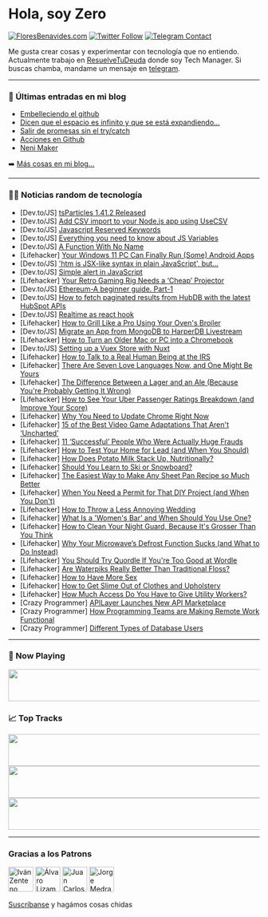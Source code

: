 # Hola, soy Zero

[![FloresBenavides.com](https://img.shields.io/website?down_message=oops&label=MiBlog&style=for-the-badge&up_message=online&url=https%3A%2F%2Ffloresbenavides.com)](https://floresbenavides.com) [![Twitter Follow](https://img.shields.io/twitter/follow/ZeroDragon?color=%231DA1F2&label=Follow&logo=twitter&logoColor=ffffff&style=for-the-badge)](https://twitter.com/zerodragon) [![Telegram Contact](https://img.shields.io/badge/escr%C3%ADbeme-ZeroDragon-%2326A5E4?style=for-the-badge&logo=telegram)](https://t.me/zerodragon)

Me gusta crear cosas y experimentar con tecnología que no entiendo.
Actualmente trabajo en [ResuelveTuDeuda](http://github.com/resuelve) donde soy Tech Manager.
Si buscas chamba, mandame un mensaje en [telegram](https://t.me/zerodragon).

---

### 📕 Últimas entradas en mi blog
<!-- BLOG-POST-LIST:START -->
- [Embelleciendo el github](https://floresbenavides.com/embelleciendo-el-github/)
- [Dicen que el espacio es infinito y que se está expandiendo…](https://floresbenavides.com/dicen-que-el-espacio-es-infinito-y-que-se-esta-expandiendo/)
- [Salir de promesas sin el try/catch](https://floresbenavides.com/salir-de-promesas-sin-el-try-catch/)
- [Acciones en Github](https://floresbenavides.com/acciones-en-github/)
- [Neni Maker](https://floresbenavides.com/neni-maker/)
<!-- BLOG-POST-LIST:END -->

➡️ [Más cosas en mi blog...](https://floresbenavides.com)

---

### 👨‍💻 Noticias random de tecnología
<!-- TECH-POSTS:START -->
- [Dev.to/JS] [tsParticles 1.41.2 Released](https://dev.to/matteobruni/tsparticles-1412-released-2n2n)
- [Dev.to/JS] [Add CSV import to your Node.js app using UseCSV](https://dev.to/dottedsquirrel/add-csv-import-to-your-nodejs-app-using-usecsv-hn3)
- [Dev.to/JS] [Javascript Reserved Keywords](https://dev.to/smpnjn/javascript-reserved-keywords-1dcg)
- [Dev.to/JS] [Everything you need to know about JS Variables](https://dev.to/smpnjn/everything-you-need-to-know-about-js-variables-35ge)
- [Dev.to/JS] [A Function With No Name](https://dev.to/hannahglazier/a-function-with-no-name-3icd)
- [Lifehacker] [Your Windows 11 PC Can Finally Run &lpar;Some&rpar; Android Apps](https://lifehacker.com/your-windows-11-pc-can-finally-run-some-android-apps-1848550120)
- [Dev.to/JS] [&#39;htm is JSX-like syntax in plain JavaScript&#39;, but...](https://dev.to/artydev/htm-is-jsx-like-syntax-in-plain-javascript-but-g2e)
- [Dev.to/JS] [Simple alert in JavaScript](https://dev.to/sirbalin26/simple-alert-in-javascript-5g62)
- [Lifehacker] [Your Retro Gaming Rig Needs a ‘Cheap’ Projector](https://lifehacker.com/your-retro-gaming-rig-needs-a-cheap-projector-1848543586)
- [Dev.to/JS] [Ethereum-A beginner guide. Part-1](https://dev.to/vandysolo/ethereum-a-beginner-guide-part-1-147h)
- [Dev.to/JS] [How to fetch paginated results from HubDB with the latest HubSpot APIs](https://dev.to/darkmavis1980/how-to-fetch-paginated-results-from-hubdb-with-the-latest-hubspot-apis-4b8)
- [Dev.to/JS] [Realtime as react hook](https://dev.to/davemaier/realtime-as-react-hook-41eb)
- [Lifehacker] [How to Grill Like a Pro Using Your Oven&#39;s Broiler](https://lifehacker.com/how-to-grill-like-a-pro-using-your-ovens-broiler-1848549201)
- [Dev.to/JS] [Migrate an App from MongoDB to HarperDB Livestream](https://dev.to/margo_hdb/migrate-an-app-from-mongodb-to-harperdb-livestream-2ap)
- [Lifehacker] [How to Turn an Older Mac or PC into a Chromebook](https://lifehacker.com/how-to-turn-an-older-mac-or-pc-into-a-chromebook-1848549382)
- [Dev.to/JS] [Setting up a Vuex Store with Nuxt](https://dev.to/raulsposito/setting-up-a-vuex-store-with-nuxt-llj)
- [Lifehacker] [How to Talk to a Real Human Being at the IRS](https://lifehacker.com/how-to-talk-to-a-real-human-being-at-the-irs-1848549096)
- [Lifehacker] [There Are Seven Love Languages Now, and One Might Be Yours](https://lifehacker.com/there-are-seven-love-languages-now-and-one-might-be-yo-1848548099)
- [Lifehacker] [The Difference Between a Lager and an Ale &lpar;Because You&#39;re Probably Getting It Wrong&rpar;](https://lifehacker.com/the-difference-between-a-lager-and-an-ale-because-your-1848548475)
- [Lifehacker] [How to See Your Uber Passenger Ratings Breakdown &lpar;and Improve Your Score&rpar;](https://lifehacker.com/how-to-see-your-uber-passenger-ratings-breakdown-and-i-1848547158)
- [Lifehacker] [Why You Need to Update Chrome Right Now](https://lifehacker.com/why-you-need-to-update-chrome-right-now-1848546854)
- [Lifehacker] [15 of the Best Video Game Adaptations That Aren&#39;t ‘Uncharted’](https://lifehacker.com/15-video-game-movies-and-shows-that-dont-totally-suck-1848531084)
- [Lifehacker] [11 ‘Successful’ People Who Were Actually Huge Frauds](https://lifehacker.com/11-successful-people-who-were-actually-huge-frauds-1848544767)
- [Lifehacker] [How to Test Your Home for Lead &lpar;and When You Should&rpar;](https://lifehacker.com/how-to-test-your-home-for-lead-and-when-you-should-1848545766)
- [Lifehacker] [How Does Potato Milk Stack Up, Nutritionally?](https://lifehacker.com/how-does-potato-milk-stack-up-nutritionally-1848545109)
- [Lifehacker] [Should You Learn to Ski or Snowboard?](https://lifehacker.com/should-you-learn-to-ski-or-snowboard-1848543461)
- [Lifehacker] [The Easiest Way to Make Any Sheet Pan Recipe so Much Better](https://lifehacker.com/the-easiest-way-to-make-any-sheet-pan-recipe-so-much-be-1848543097)
- [Lifehacker] [When You Need a Permit for That DIY Project &lpar;and When You Don&#39;t&rpar;](https://lifehacker.com/when-you-need-a-permit-for-that-diy-project-and-when-y-1848541083)
- [Lifehacker] [How to Throw a Less Annoying Wedding](https://lifehacker.com/how-to-throw-a-less-annoying-wedding-1848543490)
- [Lifehacker] [What Is a &#39;Women&#39;s Bar&#39; and When Should You Use One?](https://lifehacker.com/what-is-a-womens-bar-and-when-should-you-use-one-1848542973)
- [Lifehacker] [How to Clean Your Night Guard, Because It&#39;s Grosser Than You Think](https://lifehacker.com/how-to-clean-your-night-guard-because-its-grosser-than-1848541987)
- [Lifehacker] [Why Your Microwave’s Defrost Function Sucks &lpar;and What to Do Instead&rpar;](https://lifehacker.com/why-your-microwave-s-defrost-function-sucks-and-what-t-1848535823)
- [Lifehacker] [You Should Try Quordle If You&#39;re Too Good at Wordle](https://lifehacker.com/you-should-try-quordle-if-youre-too-good-at-wordle-1848540319)
- [Lifehacker] [Are Waterpiks Really Better Than Traditional Floss?](https://lifehacker.com/are-waterpiks-really-better-than-traditional-floss-1848540271)
- [Lifehacker] [How to Have More Sex](https://lifehacker.com/how-to-have-more-sex-1848540278)
- [Lifehacker] [How to Get Slime Out of Clothes and Upholstery](https://lifehacker.com/how-to-get-slime-out-of-clothes-and-upholstery-1848539844)
- [Lifehacker] [How Much Access Do You Have to Give Utility Workers?](https://lifehacker.com/how-much-access-do-you-have-to-give-utility-workers-1848539741)
- [Crazy Programmer] [APILayer Launches New API Marketplace](https://www.thecrazyprogrammer.com/2022/02/apilayer-launches-new-api-marketplace.html)
- [Crazy Programmer] [How Programming Teams are Making Remote Work Functional](https://www.thecrazyprogrammer.com/2022/02/how-programming-teams-are-making-remote-work-functional.html)
- [Crazy Programmer] [Different Types of Database Users](https://www.thecrazyprogrammer.com/2022/02/types-of-database-users.html)<!-- TECH-POSTS:END -->

---

### 🎵 Now Playing
<a href="https://spotify-now-playing-dun.vercel.app/now-playing?open"><img src="https://spotify-now-playing-dun.vercel.app/now-playing" width="540" height="64"></a>

### 📈 Top Tracks
<a href="https://spotify-now-playing-dun.vercel.app/top-tracks?i=1&open"><img src="https://spotify-now-playing-dun.vercel.app/top-tracks?i=1" width="540" height="64"></a>
<a href="https://spotify-now-playing-dun.vercel.app/top-tracks?i=2&open"><img src="https://spotify-now-playing-dun.vercel.app/top-tracks?i=2" width="540" height="64"></a>
<a href="https://spotify-now-playing-dun.vercel.app/top-tracks?i=3&open"><img src="https://spotify-now-playing-dun.vercel.app/top-tracks?i=3" width="540" height="64"></a>

---

### Gracias a los Patrons
[<img src="https://avatars.githubusercontent.com/u/243380?v=4" alt="Iván Zenteno" width="50px">](https://github.com/k001) [<img src="https://avatars.githubusercontent.com/u/19955639?v=4" alt="Álvaro Lizama" width="50px">](https://github.com/alvarolizama) [<img src="https://avatars.githubusercontent.com/u/2718753?v=4" alt="Juan Carlos Ruiz" width="50px">](https://github.com/JuanCrg90) [<img src="https://avatars.githubusercontent.com/u/37025?v=4" alt="Jorge Medrano" width="50px">](https://github.com/h1pp1e) 

[Suscríbanse](https://www.patreon.com/zerodragon) y hagámos cosas chidas
